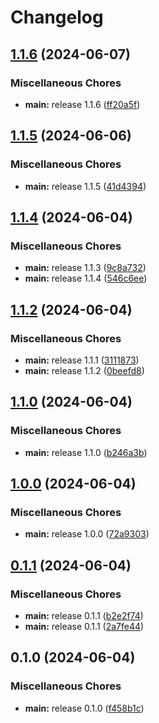 # Changelog

## [1.1.6](https://github.com/ipegte93/mcmod/compare/v1.1.5...v1.1.6) (2024-06-07)


### Miscellaneous Chores

* **main:** release 1.1.6 ([ff20a5f](https://github.com/ipegte93/mcmod/commit/ff20a5f0f328f0fd32581bcf72027e2a3cbd3c58))

## [1.1.5](https://github.com/ipegte93/mcmod/compare/v1.1.4...v1.1.5) (2024-06-06)


### Miscellaneous Chores

* **main:** release 1.1.5 ([41d4394](https://github.com/ipegte93/mcmod/commit/41d4394525650fddc81a96709d0e2cffda9caeb9))

## [1.1.4](https://github.com/ipegte93/mcmod/compare/v1.1.2...v1.1.4) (2024-06-04)


### Miscellaneous Chores

* **main:** release 1.1.3 ([9c8a732](https://github.com/ipegte93/mcmod/commit/9c8a7328d80c23db46a484bd8a74efcffb772e6b))
* **main:** release 1.1.4 ([546c6ee](https://github.com/ipegte93/mcmod/commit/546c6ee404d41c2f0a05a229f453e02a04ed25f0))

## [1.1.2](https://github.com/ipegte93/mcmod/compare/v1.1.0...v1.1.2) (2024-06-04)


### Miscellaneous Chores

* **main:** release 1.1.1 ([3111873](https://github.com/ipegte93/mcmod/commit/3111873bdde938b0c81e598db264f16cda3acd3f))
* **main:** release 1.1.2 ([0beefd8](https://github.com/ipegte93/mcmod/commit/0beefd81f446e6c0b55466e5568da5d28e1d5935))

## [1.1.0](https://github.com/ipegte93/mcmod/compare/v1.0.0...v1.1.0) (2024-06-04)


### Miscellaneous Chores

* **main:** release 1.1.0 ([b246a3b](https://github.com/ipegte93/mcmod/commit/b246a3bca5797506ae8847a33a870839481bdb7a))

## [1.0.0](https://github.com/ipegte93/mcmod/compare/v0.1.1...v1.0.0) (2024-06-04)


### Miscellaneous Chores

* **main:** release 1.0.0 ([72a9303](https://github.com/ipegte93/mcmod/commit/72a93031f123deca6d6e322a0779de778cc0ae67))

## [0.1.1](https://github.com/ipegte93/mcmod/compare/v0.1.0...v0.1.1) (2024-06-04)


### Miscellaneous Chores

* **main:** release 0.1.1 ([b2e2f74](https://github.com/ipegte93/mcmod/commit/b2e2f746a767e826b3fd4cb261e8396209ca3879))
* **main:** release 0.1.1 ([2a7fe44](https://github.com/ipegte93/mcmod/commit/2a7fe44eb8a8e15c021034e9566f448fbe66400e))

## 0.1.0 (2024-06-04)


### Miscellaneous Chores

* **main:** release 0.1.0 ([f458b1c](https://github.com/ipegte93/mcmod/commit/f458b1c8091f0de645ba3f8a9de8385916d398d4))
